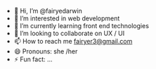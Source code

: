- 👋 Hi, I’m @fairyedarwin
- 👀 I’m interested in web development
- 🌱 I’m currently learning front end technologies
- 💞️ I’m looking to collaborate on UX / UI
- 📫 How to reach me fairyer3@gmail.com
- 😄 Pronouns: she /her
- ⚡ Fun fact: ...

<!---
fairyedarwin/fairyedarwin is a ✨ special ✨ repository because its `README.md` (this file) appears on your GitHub profile.
You can click the Preview link to take a look at your changes.
--->
